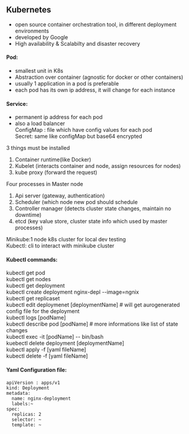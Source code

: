 ## Kubernetes

- open source container orchestration tool, in different deployment environments   
- developed by Google    
- High availability & Scalabilty and disaster recovery  


#### Pod:  

- smallest unit in K8s  
- Abstraction over container (agnostic for docker or other containers)  
- usually 1 application in a pod is preferable  
- each pod has its own ip address, it will change for each instance  

#### Service:  
- permanent ip address for each pod  
- also a load balancer  
ConfigMap : file which have config values for each pod  
Secret: same like configMap but base64 encrypted  

3 things must be installed
1. Container runtime(like Docker)  
2. Kubelet (interacts container and node, assign resources for nodes)    
3. kube proxy (forward the request) 

Four processes in Master node  
1. Api server (gateway, authentication)  
2. Scheduler (which node new pod should schedule
3. Controller manager (detects cluster state changes, maintain no downtime)  
4. etcd (key value store, cluster state info which used by master processes)  

Minikube:1 node k8s cluster for local dev testing    
Kubectl: cli to interact with minikube cluster  

#### Kubectl commands:  
kubectl get pod  
kubectl get nodes  
kubectl get deployment   
kubectl create deployment nginx-depl --image=ngnix  
kubectl get replicaset  
kubectl edit deploymenet [deploymentName]     # will get aurogenerated config file for the deployment  
kubectl logs [podName]   
kubectl describe pod [podName]  # more informations like list of state changes  
kubectl exec -it [podName] -- bin/bash  
kuebectl delete deployment [deploymentName]  
kubectl apply -f [yaml fileName]  
kubectl delete -f [yaml fileName]  


#### Yaml Configuration file:  
```
apiVersion : apps/v1
kind: Deployment  
metadata:
  name: nginx-deployment  
  labels:~
spec:
  replicas: 2
  selector: ~
  template: ~  
```  
